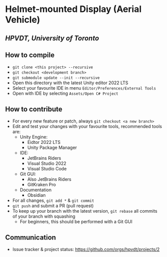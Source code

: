 # Helmet-mounted Display (Aerial Vehicle)

## *HPVDT, University of Toronto*

## How to compile

- `git clone <this project> --recursive`
- `git checkout <development branch>`
- `git submodule update --init --recursive`
- Open this directory with the latest Unity editor 2022 LTS
- Select your favourite IDE in menu `Editor/Preferences/External Tools`
- Open with IDE by selecting `Assets/Open C# Project`

## How to contribute

- For every new feature or patch, always `git checkout <a new branch>`
- Edit and test your changes with your favourite tools, recommended tools are:
  - Unity Engine:
    - Eidtor 2022 LTS
    - Unity Package Manager
  - IDE:
    - JetBrains Riders
    - Visual Studio 2022
    - Visual Studio Code
  - Git GUI:
    - Also JetBrains Riders
    - GitKraken Pro
  - Documentation
    - Obsidian
- For all changes, `git add *` & `git commit`
- `git push` and submit a PR (pull request)
- To keep up your branch with the latest version, `git rebase` all commits of your branch with squashing
  - For beginners, this should be performed with a Git GUI

## Communication

- Issue tracker & project status: https://github.com/orgs/hpvdt/projects/2
